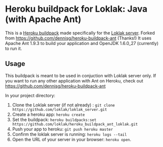 Heroku buildpack for Loklak: Java (with Apache Ant)
===================================================

This is a [Heroku buildpack](http://devcenter.heroku.com/articles/buildpack) made specifically for the [Loklak server](https://github.com/loklak/loklak_server). Forked from https://github.com/dennisg/heroku-buildpack-ant (Thanks!)
It uses Apache Ant 1.9.3 to build your application and OpenJDK 1.6.0_27 (currently) to run it.

Usage
-----
This buildpack is meant to be used in conjuction with Loklak server only. If you want to run any other application with Ant on Heroku, check out https://github.com/dennisg/heroku-buildpack-ant

In your project directory:

1. Clone the Loklak server (if not already) : `git clone https://github.com/loklak/loklak_server.git`
2. Create a heroku app: `heroku create`
3. Set the buildpack: `heroku buildpacks:set https://github.com/loklak/heroku_buildpack_ant_loklak.git`
4. Push your app to heroku: `git push heroku master`
5. Confirm the loklak server is running: `heroku logs --tail`
6. Open the URL of your server in your browser: `heroku open`.
